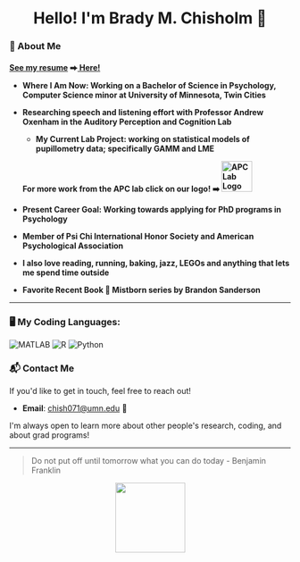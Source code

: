 <h1 align="center">Hello! I'm Brady M. Chisholm 👋</h1>

### 🔎 About Me
 <h4 align="left"><b><u>See my resume</u></b> ⮕<a href="https://github.com/bchisholm08/bchisholm08/blob/f006f3110d06e14b88d110ac6abc9d8d8f2f9c6f/professional_materials/resume_fa24_v1.pdf"> Here!</a>
   
- **Where I Am Now**: Working on a Bachelor of Science in Psychology, Computer Science minor at University of Minnesota, Twin Cities
- **Researching speech and listening effort** with Professor Andrew Oxenham in the Auditory Perception and Cognition Lab 
  - My Current Lab Project: working on statistical models of pupillometry data; specifically GAMM and LME
    
  **For more work from the APC lab click on our logo! ➡️**
  <a href="https://apc.psych.umn.edu/" target="_blank">
    <img src="https://apc.psych.umn.edu/sites/sandbox-apc.psych.umn.edu/files/styles/folwell_third/public/2024-08/APC_Maroon_Gold_Logo_big_0.png?itok=wAUWBNNx" alt="APC Lab Logo" width="55"/>
  </a>
  
- **Present Career Goal:** Working towards applying for PhD programs in Psychology
- Member of Psi Chi International Honor Society and American Psychological Association  
- I also love reading, running, baking, jazz, LEGOs and anything that lets me spend time outside 
- **Favorite Recent Book** 📖 Mistborn series by Brandon Sanderson
  
---
### 🖥️ My Coding Languages:
<div align="left">
  <img src="https://img.shields.io/badge/-MATLAB-0076A8?logo=mathworks&logoColor=fff" alt="MATLAB"/>
  <img src="https://img.shields.io/badge/-R-276DC3?logo=r&logoColor=fff" alt="R"/>
  <img src="https://img.shields.io/badge/-Python-3776AB?logo=python&logoColor=fff" alt="Python"/>
</div>

### 📬 Contact Me
If you'd like to get in touch, feel free to reach out!
- **Email**: [chish071@umn.edu](mailto:chish071@umn.edu) 📧

I'm always open to learn more about other people's research, coding, and about grad programs!
***
> Do not put off until tomorrow what you can do today - Benjamin Franklin

<div align="center">
  <img src="https://media.giphy.com/media/M9gbBd9nbDrOTu1Mqx/giphy.gif" width="125"/>
</div>

